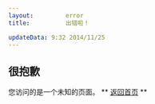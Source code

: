 ```yaml
---
layout:         error
title:          出错啦！

updateData: 9:32 2014/11/25
---
```



## 很抱歉


您访问的是一个未知的页面。 ** [返回首页]({{site.url}}) **

